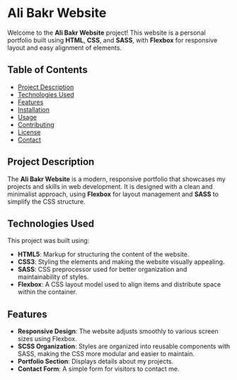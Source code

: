 # Ali Bakr Website

Welcome to the **Ali Bakr Website** project! This website is a personal portfolio built using **HTML**, **CSS**, and **SASS**, with **Flexbox** for responsive layout and easy alignment of elements.

## Table of Contents

- [Project Description](#project-description)
- [Technologies Used](#technologies-used)
- [Features](#features)
- [Installation](#installation)
- [Usage](#usage)
- [Contributing](#contributing)
- [License](#license)
- [Contact](#contact)

## Project Description

The **Ali Bakr Website** is a modern, responsive portfolio that showcases my projects and skills in web development. It is designed with a clean and minimalist approach, using **Flexbox** for layout management and **SASS** to simplify the CSS structure.

## Technologies Used

This project was built using:

- **HTML5**: Markup for structuring the content of the website.
- **CSS3**: Styling the elements and making the website visually appealing.
- **SASS**: CSS preprocessor used for better organization and maintainability of styles.
- **Flexbox**: A CSS layout model used to align items and distribute space within the container.

## Features

- **Responsive Design**: The website adjusts smoothly to various screen sizes using Flexbox.
- **SCSS Organization**: Styles are organized into reusable components with SASS, making the CSS more modular and easier to maintain.
- **Portfolio Section**: Displays details about my projects.
- **Contact Form**: A simple form for visitors to contact me.




